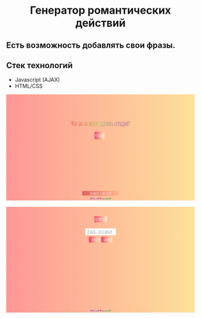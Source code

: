 # <p align="center">Генератор романтических действий</p>

## Есть возможность добавлять свои фразы.

## Стек технологий

- Javascript (AJAX)
- HTML/CSS


<p align="center">
<img alt='Превью' src="https://github.com/awaynell/rmnPhr/blob/master/docs/rmnPhr1.png">
</p>

<p align="center">
<img alt='Превью' src="https://github.com/awaynell/rmnPhr/blob/master/docs/rmnPhr2.png">
</p>
